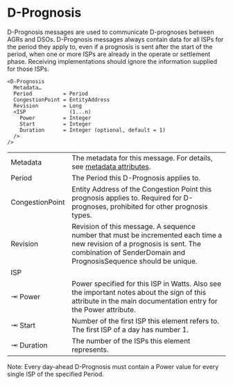 <!--
SPDX-FileCopyrightText: 2020-2023 Contributors to the Shapeshifter project

SPDX-License-Identifier: Apache-2.0
-->

# D-Prognosis

D-Prognosis messages are used to communicate D-prognoses between AGRs and DSOs.
D-Prognosis messages always contain data for all ISPs for the period they apply to, even if a prognosis is sent after the start of the period, when one or more ISPs are already in the operate or settlement phase.
Receiving implementations should ignore the information supplied for those ISPs.

```
<D-Prognosis
  Metadata…
  Period          = Period
  CongestionPoint = EntityAddress
  Revision        = Long
  <ISP              (1...n)
    Power         = Integer
    Start         = Integer
    Duration      = Integer (optional, default = 1)
  />
/>
```

|                 |                                                                                                                                                                                               |
|-----------------|-----------------------------------------------------------------------------------------------------------------------------------------------------------------------------------------------|
| Metadata        | The metadata for this message. For details, see [metadata attributes](metadata-attributes.md).                                                                                                |
| Period          | The Period this D-Prognosis applies to.                                                                                                                                                       |
| CongestionPoint | Entity Address of the Congestion Point this prognosis applies to. Required for D-prognoses, prohibited for other prognosis types.                                                             |
| Revision        | Revision of this message. A sequence number that must be incremented each time a new revision of a prognosis is sent. The combination of SenderDomain and PrognosisSequence should be unique. |
| ISP             |                                                                                                                                                                                               |
| ⇥ Power         | Power specified for this ISP in Watts. Also see the important notes about the sign of this attribute in the main documentation entry for the Power attribute.                                 |
| ⇥ Start         | Number of the first ISP this element refers to. The first ISP of a day has number 1.                                                                                                          |
| ⇥ Duration      | The number of the ISPs this element represents.                                                                                                                                               |

Note: Every day-ahead D-Prognosis must contain a Power value for every single ISP of the specified Period.

